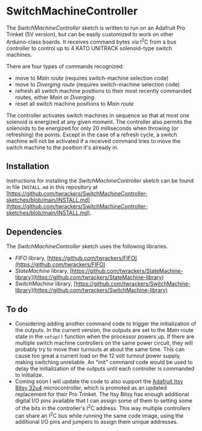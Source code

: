 # SwitchMachineController #

The *SwitchMachineController* sketch is written to run on an Adafruit Pro Trinket (5V version), but can be easily customized to work on other Arduino-class boards.  It receives command bytes via I<sup>2</sup>C from a bus controller to control up to 4 KATO UNITRACK solenoid-type switch machines.  

There are four types of commands recognized:

- move to *Main route* (requires switch-machine selection code)
- move to *Diverging route* (requires switch-machine selection code)
- refresh all switch machine positions to their most recently commanded routes, either *Main* or *Diverging*.
- reset all switch machine positions to *Main route*

The controller activates switch machines in sequence so that at most one solenoid is energized at any given moment.  The controller also permits the solenoids to be energized for only 20 milliseconds when throwing (or refreshing) the points.  Except in the case of a refresh cycle, a switch machine will not be activated if a received command tries to move the switch machine to the position it's already in.

## Installation ##

Instructions for installing the *SwitchMachineController* sketch can be found in file `INSTALL.md` in this repository at [https://github.com/twrackers/SwitchMachineController-sketches/blob/main/INSTALL.md](https://github.com/twrackers/SwitchMachineController-sketches/blob/main/INSTALL.md).

## Dependencies ##

The *SwitchMachineController* sketch uses the following libraries.

- *FIFO* library, [https://github.com/twrackers/FIFO](https://github.com/twrackers/FIFO)
- *StateMachine* library, [https://github.com/twrackers/StateMachine-library](https://github.com/twrackers/StateMachine-library)
- *SwitchMachine* library, [https://github.com/twrackers/SwitchMachine-library](https://github.com/twrackers/SwitchMachine-library)

## To do ##

- Considering adding another command code to trigger the initialization of the outputs.  In the current version, the outputs are set to the *Main* route state in the `setup()` function when the processor powers up.  If there are multiple switch machine controllers on the same power circuit, they will probably try to move their turnouts at about the same time.  This can cause too great a current load on the 12 volt turnout power supply, making switching unreliable.  An "init" command code would be used to delay the initialization of the outputs until each controller is commanded to initialize.
- Coming soon I will update the code to also support the [Adafruit Itsy Bitsy 32u4](https://www.adafruit.com/product/3677) microcontroller, which is promoted as an updated replacement for their Pro Trinket.  The Itsy Bitsy has enough additional digital I/O pins available that I can assign some of them to setting some of the bits in the controller's I<sup>2</sup>C address.  This way multiple controllers can share an I<sup>2</sup>C bus while running the same code image, using the additional I/O pins and jumpers to assign them unique addresses.